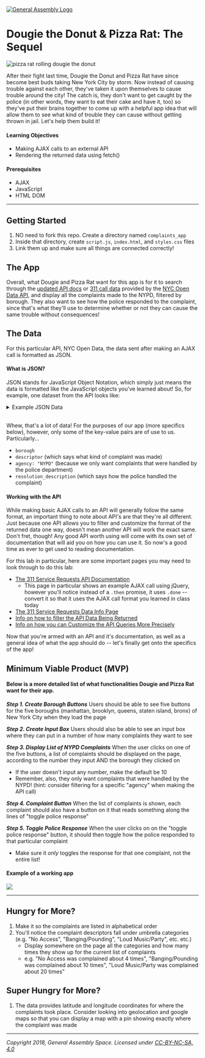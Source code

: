 [![General Assembly Logo](https://camo.githubusercontent.com/1a91b05b8f4d44b5bbfb83abac2b0996d8e26c92/687474703a2f2f692e696d6775722e636f6d2f6b6538555354712e706e67)](https://generalassemb.ly/education/web-development-immersive)


# Dougie the Donut & Pizza Rat: The Sequel

![pizza rat rolling dougie the donut](https://imgur.com/3vFgM5x.png)

After their fight last time, Dougie the Donut and Pizza Rat have since become best buds taking New York City by storm. Now instead of causing trouble against each other, they've taken it upon themselves to cause trouble around the city! The catch is, they don't want to get caught by the police (in other words, they want to eat their cake and have it, too) so they've put their brains together to come up with a helpful app idea that will allow them to see what kind of trouble they can cause without getting thrown in jail. Let's help them build it!

#### Learning Objectives

- Making AJAX calls to an external API
- Rendering the returned data using fetch()

#### Prerequisites

- AJAX
- JavaScript
- HTML DOM

---

## Getting Started

1. NO need to fork this repo. Create a directory named `complaints_app`
1. Inside that directory, create `script.js`, `index.html`, and `styles.css` files
1. Link them up and make sure all things are connected correctly!

## The App

Overall, what Dougie and Pizza Rat want for this app is for it to search through the [updated API docs](https://dev.socrata.com/foundry/data.cityofnewyork.us/erm2-nwe9) or [311 call data](https://data.cityofnewyork.us/Social-Services/311-Service-Requests-from-2010-to-Present/erm2-nwe9) provided by the [NYC Open Data API](http://opendata.cityofnewyork.us/), and display all the complaints made to the NYPD, filtered by borough. They also want to see how the police responded to the complaint, since that's what they'll use to determine whether or not they can cause the same trouble without consequences!

## The Data

For this particular API, NYC Open Data, the data sent after making an AJAX call is formatted as JSON.

#### What is JSON?

JSON stands for JavaScript Object Notation, which simply just means the data is formatted like the JavaScript objects you've learned about! So, for example, one dataset from the API looks like:

<details><summary>Example JSON Data</summary>
  <strong>When collapsed</strong>
  <img src="https://i.imgur.com/9Xa3jAv.png"> 
  <strong>When opened to see all the key-value pairs</strong>
  <img src="https://i.imgur.com/wksEBdq.png">
</details>
<br>

Whew, that's a lot of data! For the purposes of our app (more specifics below), however, only some of the key-value pairs are of use to us. Particularly...

- `borough`
- `descriptor` (which says what kind of complaint was made)
- `agency: "NYPD"` (because we only want complaints that were handled by the police department)
- `resolution_description` (which says how the police handled the complaint)

#### Working with the API

While making basic AJAX calls to an API will generally follow the same format, an important thing to note about API's are that they're all different. Just because one API allows you to filter and customize the format of the returned data one way, doesn't mean another API will work the exact same. Don't fret, though! Any good API worth using will come with its own set of documentation that will aid you on how you can use it. So now's a good time as ever to get used to reading documentation.

For this lab in particular, here are some important pages you may need to look through to do this lab:

- [The 311 Service Requests API Documentation](https://dev.socrata.com/foundry/data.cityofnewyork.us/fhrw-4uyv)
  - This page in particular shows an example AJAX call using jQuery, however you'll notice instead of a `.then` promise, it uses `.done` -- convert it so that it uses the AJAX call format you learned in class today
- [The 311 Service Requests Data Info Page](https://data.cityofnewyork.us/Social-Services/311-Service-Requests-from-2010-to-Present/erm2-nwe9)
- [Info on how to filter the API Data Being Returned](https://dev.socrata.com/docs/filtering.html)
- [Info on how you can Customize the API Queries More Precisely](https://dev.socrata.com/docs/queries/)

Now that you're armed with an API and it's documentation, as well as a general idea of what the app should do -- let's finally get onto the specifics of the app!

## Minimum Viable Product (MVP)

#### Below is a more detailed list of what functionalities Dougie and Pizza Rat want for their app.

***Step 1. Create Borough Buttons*** Users should be able to see five buttons for the five boroughs (manhattan, brooklyn, queens, staten island, bronx) of New York City when they load the page

***Step 2. Create Input Box*** Users should also be able to see an input box where they can put in a number of how many complaints they want to see

***Step 3. Display List of NYPD Complaints*** When the user clicks on one of the five buttons, a list of complaints should be displayed on the page, according to the number they input AND the borough they clicked on
   - If the user doesn't input any number, make the default be 10
   - Remember, also, they only want complaints that were handled by the NYPD! (hint: consider filtering for a specific "agency" when making the API call)
   
***Step 4. Complaint Button*** When the list of complaints is shown, each complaint should also have a button on it that reads something along the lines of "toggle police response"

***Step 5. Toggle Police Response*** When the user clicks on on the "toggle police response" button, it should then toggle how the police responded to that particular complaint
   - Make sure it _only_ toggles the response for that one complaint, not the entire list!

#### Example of a working app

![](https://imgur.com/ssFKX3J.gif)

---

## Hungry for More?

1. Make it so the complaints are listed in alphabetical order
1. You'll notice the complaint descriptors fall under umbrella categories (e.g. "No Access", "Banging/Pounding", "Loud Music/Party", etc. etc.)
   - Display somewhere on the page all the categories and how many times they show up for the current list of complaints
   - e.g. "No Access was complained about 4 times", "Banging/Pounding was complained about 10 times", "Loud Music/Party was complained about 20 times"

## Super Hungry for More?

1. The data provides latitude and longitude coordinates for where the complaints took place. Consider looking into geolocation and google maps so that you can display a map with a pin showing exactly where the complaint was made

---

_Copyright 2018, General Assembly Space. Licensed under [CC-BY-NC-SA, 4.0](https://creativecommons.org/licenses/by-nc-sa/4.0/)_
